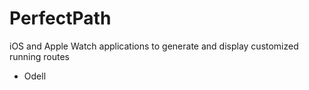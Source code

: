 # PerfectPath

iOS and Apple Watch applications to generate and display customized running routes

- Odell

